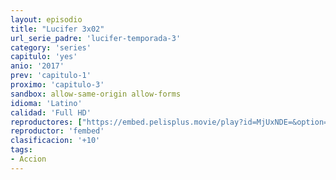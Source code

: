 ```yaml
---
layout: episodio
title: "Lucifer 3x02"
url_serie_padre: 'lucifer-temporada-3'
category: 'series'
capitulo: 'yes'
anio: '2017'
prev: 'capitulo-1'
proximo: 'capitulo-3'
sandbox: allow-same-origin allow-forms
idioma: 'Latino'
calidad: 'Full HD'
reproductores: ["https://embed.pelisplus.movie/play?id=MjUxNDE=&option=latin"]
reproductor: 'fembed'
clasificacion: '+10'
tags:
- Accion
---
```











